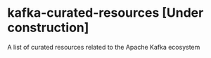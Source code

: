 # kafka-curated-resources [Under construction]

A list of curated resources related to the Apache Kafka ecosystem
